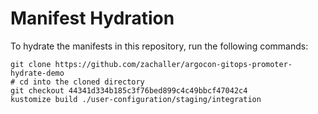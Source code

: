 # Manifest Hydration

To hydrate the manifests in this repository, run the following commands:

```shell
git clone https://github.com/zachaller/argocon-gitops-promoter-hydrate-demo
# cd into the cloned directory
git checkout 44341d334b185c3f76bed899c4c49bbcf47042c4
kustomize build ./user-configuration/staging/integration
```
